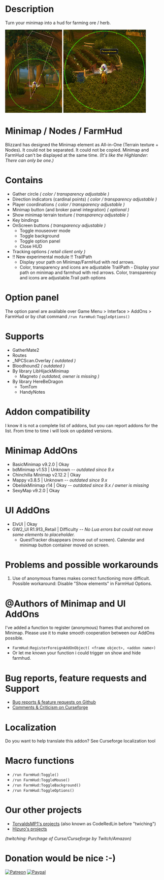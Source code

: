 # Description
Turn your minimap into a hud for farming ore / herb.

![FarmHud Screenshot1](./.github/media/farmhud1.jpg) ![FarmHud Screenshot2](./.github/media/farmhud2.jpg)

# Minimap / Nodes / FarmHud
Blizzard has designed the Minimap element as All-in-One (Terrain texture + Nodes).
It could not be separated. It could not be copied. Minimap and FarmHud can't be displayed at the same time.
*(It's like the Highlander: There can only be one.)*

# Contains
* Gather circle *( color / transparency adjustable )*
* Direction indicators (cardinal points) *( color / transparency adjustable )*
* Player coordinations *( color / transparency adjustable )*
* Minimap button (and broker panel integration) *( optional )*
* Show minimap terrain texture *( transparency adjustable )*
* Key bindings
* OnScreen buttons *( transparency adjustable )*
  * Toggle mouseover mode
  * Toggle background
  * Toggle option panel
  * Close HUD
* Tracking options *( retail client only )*
* !! New experimental module !! TrailPath
   * Display your path on Minimap/FarmHud with red arrows.
   * Color, transparency and icons are adjustable
TrailPath - Display your path on minimap and farmhud with red arrows. Color, transparency and icons are adjustable.Trail path options

# Option panel
The option panel are available over  Game Menu > Interface > AddOns > FarmHud
or by chat command  `/run FarmHud:ToggleOptions()`

# Supports
* GatherMate2
* Routes
* \_NPCScan.Overlay *( outdated )*
* Bloodhound2 *( outdated )*
* By library LibHijackMinimap
  * Magneto *( outdated, owner is missing )*
* By library HereBeDragon
  * TomTom
  * HandyNotes

# Addon compatibility
I know it is not a complete list of addons, but you can report addons for the list.
From time to time i will look on updated versions.

# Minimap AddOns
* BasicMinimap v9.2.0 | Okay
* bdMinimap v1.53 | Unknown -- *outdated since 9.x*
* Chinchilla Minimap v2.12.2 | Okay
* Mappy v3.8.5 | Unknown -- *outdated since 9.x*
* ObeliskMinimap r14 | Okay  -- *outdated since 9.x / owner is missing*
* SexyMap v9.2.0 | Okay

# UI AddOns
* ElvUI | Okay
* GW2_UI R1.913_Retail | Difficulty -- *No Lua errors but could not move some elements to placeholder.*
  * QuestTracker disappears (move out of screen). Calendar and minimap button container moved on screen.

# Problems and possible workarounds
1. Use of anonymous frames makes correct functioning more difficult. Possible workaround: Disable "Show elements" in FarmHud Options.

# @Authors of Minimap and UI AddOns
I've added a function to register (anonymous) frames that anchored on Minimap.
Please use it to make smooth cooperation between our AddOns possible.
* `FarmHud:RegisterForeignAddOnObject( <frame object>, <addon name>)`
* Or let me known your function i could trigger on show and hide farmhud.

# Bug reports, feature requests and Support
* [Bug reports & feature requests on Github](https://github.com/hizuro/FarmHud/issues)
* [Comments & Criticism on Curseforge](https://www.curseforge.com/wow/addons/farmhud)

# Localization
Do you want to help translate this addon?
See Curseforge localization tool

# Macro functions
* `/run FarmHud:Toggle()`
* `/run FarmHud:ToggleMouse()`
* `/run FarmHud:ToggleBackground()`
* `/run FarmHud:ToggleOptions()`

# Our other projects
* [TorvaldsMP1's projects](https://www.curseforge.com/members/torvaldsmp1/projects) (also known as CodeRedLin before "twiching")
* [Hizuro's projects](https://www.curseforge.com/members/hizuro_de/projects)

*(twitching: Purchage of Curse/Curseforge by Twitch/Amazon)*

# Donation would be nice :-)
[![Patreon](https://img.shields.io/badge/Patreon-gray?logo=patreon&amp;style=for-the-badge)](https://www.patreon.com/bePatron?u=12558524) [![Paypal](https://img.shields.io/badge/Paypal-gray?logo=paypal&amp;style=for-the-badge)](https://paypal.me/hizuro)
